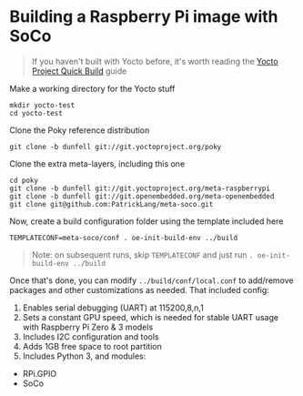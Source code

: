 # Building a Raspberry Pi image with SoCo

> If you haven't built with Yocto before, it's worth reading the [Yocto Project Quick Build](https://www.yoctoproject.org/docs/3.1/brief-yoctoprojectqs/brief-yoctoprojectqs.html) guide



Make a working directory for the Yocto stuff

```
mkdir yocto-test
cd yocto-test
```

Clone the Poky reference distribution

```
git clone -b dunfell git://git.yoctoproject.org/poky
```


Clone the extra meta-layers, including this one

```
cd poky
git clone -b dunfell git://git.yoctoproject.org/meta-raspberrypi
git clone -b dunfell git://git.openembedded.org/meta-openembedded
git clone git@github.com:PatrickLang/meta-soco.git
```

Now, create a build configuration folder using the template included here

```
TEMPLATECONF=meta-soco/conf . oe-init-build-env ../build
```

> Note: on subsequent runs, skip `TEMPLATECONF` and just run `. oe-init-build-env ../build`

Once that's done, you can modify `../build/conf/local.conf` to add/remove packages and other customizations as needed. That included config:

1. Enables serial debugging (UART) at 115200,8,n,1
1. Sets a constant GPU speed, which is needed for stable UART usage with Raspberry Pi Zero & 3 models
1. Includes I2C configuration and tools
1. Adds 1GB free space to root partition
1. Includes Python 3, and modules:
  - RPi.GPIO
  - SoCo

To build, run 

```
bitbake core-image-base
```